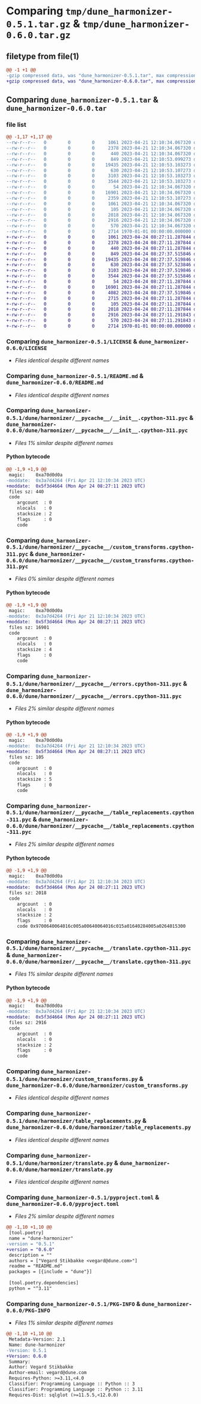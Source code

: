 # Comparing `tmp/dune_harmonizer-0.5.1.tar.gz` & `tmp/dune_harmonizer-0.6.0.tar.gz`

## filetype from file(1)

```diff
@@ -1 +1 @@
-gzip compressed data, was "dune_harmonizer-0.5.1.tar", max compression
+gzip compressed data, was "dune_harmonizer-0.6.0.tar", max compression
```

## Comparing `dune_harmonizer-0.5.1.tar` & `dune_harmonizer-0.6.0.tar`

### file list

```diff
@@ -1,17 +1,17 @@
--rw-r--r--   0        0        0     1061 2023-04-21 12:10:34.067320 dune_harmonizer-0.5.1/LICENSE
--rw-r--r--   0        0        0     2378 2023-04-21 12:10:34.067320 dune_harmonizer-0.5.1/README.md
--rw-r--r--   0        0        0      440 2023-04-21 12:10:34.067320 dune_harmonizer-0.5.1/dune/harmonizer/__init__.py
--rw-r--r--   0        0        0      849 2023-04-21 12:10:53.099273 dune_harmonizer-0.5.1/dune/harmonizer/__pycache__/__init__.cpython-311.pyc
--rw-r--r--   0        0        0    19435 2023-04-21 12:10:53.103273 dune_harmonizer-0.5.1/dune/harmonizer/__pycache__/custom_transforms.cpython-311.pyc
--rw-r--r--   0        0        0      630 2023-04-21 12:10:53.107273 dune_harmonizer-0.5.1/dune/harmonizer/__pycache__/errors.cpython-311.pyc
--rw-r--r--   0        0        0     3103 2023-04-21 12:10:53.103273 dune_harmonizer-0.5.1/dune/harmonizer/__pycache__/table_replacements.cpython-311.pyc
--rw-r--r--   0        0        0     3544 2023-04-21 12:10:53.103273 dune_harmonizer-0.5.1/dune/harmonizer/__pycache__/translate.cpython-311.pyc
--rw-r--r--   0        0        0       54 2023-04-21 12:10:34.067320 dune_harmonizer-0.5.1/dune/harmonizer/constants.py
--rw-r--r--   0        0        0    16901 2023-04-21 12:10:34.067320 dune_harmonizer-0.5.1/dune/harmonizer/custom_transforms.py
--rw-r--r--   0        0        0     2359 2023-04-21 12:10:53.107273 dune_harmonizer-0.5.1/dune/harmonizer/dialects/__pycache__/dunesql.cpython-311.pyc
--rw-r--r--   0        0        0     1061 2023-04-21 12:10:34.067320 dune_harmonizer-0.5.1/dune/harmonizer/dialects/dunesql.py
--rw-r--r--   0        0        0      105 2023-04-21 12:10:34.067320 dune_harmonizer-0.5.1/dune/harmonizer/errors.py
--rw-r--r--   0        0        0     2018 2023-04-21 12:10:34.067320 dune_harmonizer-0.5.1/dune/harmonizer/table_replacements.py
--rw-r--r--   0        0        0     2916 2023-04-21 12:10:34.067320 dune_harmonizer-0.5.1/dune/harmonizer/translate.py
--rw-r--r--   0        0        0      570 2023-04-21 12:10:34.067320 dune_harmonizer-0.5.1/pyproject.toml
--rw-r--r--   0        0        0     2714 1970-01-01 00:00:00.000000 dune_harmonizer-0.5.1/PKG-INFO
+-rw-r--r--   0        0        0     1061 2023-04-24 08:27:11.287844 dune_harmonizer-0.6.0/LICENSE
+-rw-r--r--   0        0        0     2378 2023-04-24 08:27:11.287844 dune_harmonizer-0.6.0/README.md
+-rw-r--r--   0        0        0      440 2023-04-24 08:27:11.287844 dune_harmonizer-0.6.0/dune/harmonizer/__init__.py
+-rw-r--r--   0        0        0      849 2023-04-24 08:27:37.515846 dune_harmonizer-0.6.0/dune/harmonizer/__pycache__/__init__.cpython-311.pyc
+-rw-r--r--   0        0        0    19435 2023-04-24 08:27:37.519846 dune_harmonizer-0.6.0/dune/harmonizer/__pycache__/custom_transforms.cpython-311.pyc
+-rw-r--r--   0        0        0      630 2023-04-24 08:27:37.523846 dune_harmonizer-0.6.0/dune/harmonizer/__pycache__/errors.cpython-311.pyc
+-rw-r--r--   0        0        0     3103 2023-04-24 08:27:37.519846 dune_harmonizer-0.6.0/dune/harmonizer/__pycache__/table_replacements.cpython-311.pyc
+-rw-r--r--   0        0        0     3544 2023-04-24 08:27:37.515846 dune_harmonizer-0.6.0/dune/harmonizer/__pycache__/translate.cpython-311.pyc
+-rw-r--r--   0        0        0       54 2023-04-24 08:27:11.287844 dune_harmonizer-0.6.0/dune/harmonizer/constants.py
+-rw-r--r--   0        0        0    16901 2023-04-24 08:27:11.287844 dune_harmonizer-0.6.0/dune/harmonizer/custom_transforms.py
+-rw-r--r--   0        0        0     4082 2023-04-24 08:27:37.519846 dune_harmonizer-0.6.0/dune/harmonizer/dialects/__pycache__/dunesql.cpython-311.pyc
+-rw-r--r--   0        0        0     2715 2023-04-24 08:27:11.287844 dune_harmonizer-0.6.0/dune/harmonizer/dialects/dunesql.py
+-rw-r--r--   0        0        0      105 2023-04-24 08:27:11.287844 dune_harmonizer-0.6.0/dune/harmonizer/errors.py
+-rw-r--r--   0        0        0     2018 2023-04-24 08:27:11.287844 dune_harmonizer-0.6.0/dune/harmonizer/table_replacements.py
+-rw-r--r--   0        0        0     2916 2023-04-24 08:27:11.291843 dune_harmonizer-0.6.0/dune/harmonizer/translate.py
+-rw-r--r--   0        0        0      570 2023-04-24 08:27:11.291843 dune_harmonizer-0.6.0/pyproject.toml
+-rw-r--r--   0        0        0     2714 1970-01-01 00:00:00.000000 dune_harmonizer-0.6.0/PKG-INFO
```

### Comparing `dune_harmonizer-0.5.1/LICENSE` & `dune_harmonizer-0.6.0/LICENSE`

 * *Files identical despite different names*

### Comparing `dune_harmonizer-0.5.1/README.md` & `dune_harmonizer-0.6.0/README.md`

 * *Files identical despite different names*

### Comparing `dune_harmonizer-0.5.1/dune/harmonizer/__pycache__/__init__.cpython-311.pyc` & `dune_harmonizer-0.6.0/dune/harmonizer/__pycache__/__init__.cpython-311.pyc`

 * *Files 1% similar despite different names*

#### Python bytecode

```diff
@@ -1,9 +1,9 @@
 magic:    0xa70d0d0a
-moddate:  0x3a7d4264 (Fri Apr 21 12:10:34 2023 UTC)
+moddate:  0x5f3d4664 (Mon Apr 24 08:27:11 2023 UTC)
 files sz: 440
 code
    argcount  : 0
    nlocals   : 0
    stacksize : 2
    flags     : 0
    code
```

### Comparing `dune_harmonizer-0.5.1/dune/harmonizer/__pycache__/custom_transforms.cpython-311.pyc` & `dune_harmonizer-0.6.0/dune/harmonizer/__pycache__/custom_transforms.cpython-311.pyc`

 * *Files 0% similar despite different names*

#### Python bytecode

```diff
@@ -1,9 +1,9 @@
 magic:    0xa70d0d0a
-moddate:  0x3a7d4264 (Fri Apr 21 12:10:34 2023 UTC)
+moddate:  0x5f3d4664 (Mon Apr 24 08:27:11 2023 UTC)
 files sz: 16901
 code
    argcount  : 0
    nlocals   : 0
    stacksize : 4
    flags     : 0
    code
```

### Comparing `dune_harmonizer-0.5.1/dune/harmonizer/__pycache__/errors.cpython-311.pyc` & `dune_harmonizer-0.6.0/dune/harmonizer/__pycache__/errors.cpython-311.pyc`

 * *Files 2% similar despite different names*

#### Python bytecode

```diff
@@ -1,9 +1,9 @@
 magic:    0xa70d0d0a
-moddate:  0x3a7d4264 (Fri Apr 21 12:10:34 2023 UTC)
+moddate:  0x5f3d4664 (Mon Apr 24 08:27:11 2023 UTC)
 files sz: 105
 code
    argcount  : 0
    nlocals   : 0
    stacksize : 5
    flags     : 0
    code
```

### Comparing `dune_harmonizer-0.5.1/dune/harmonizer/__pycache__/table_replacements.cpython-311.pyc` & `dune_harmonizer-0.6.0/dune/harmonizer/__pycache__/table_replacements.cpython-311.pyc`

 * *Files 2% similar despite different names*

#### Python bytecode

```diff
@@ -1,9 +1,9 @@
 magic:    0xa70d0d0a
-moddate:  0x3a7d4264 (Fri Apr 21 12:10:34 2023 UTC)
+moddate:  0x5f3d4664 (Mon Apr 24 08:27:11 2023 UTC)
 files sz: 2018
 code
    argcount  : 0
    nlocals   : 0
    stacksize : 2
    flags     : 0
    code 0x9700640064016c005a00640064016c015a01640284005a0264015300
```

### Comparing `dune_harmonizer-0.5.1/dune/harmonizer/__pycache__/translate.cpython-311.pyc` & `dune_harmonizer-0.6.0/dune/harmonizer/__pycache__/translate.cpython-311.pyc`

 * *Files 1% similar despite different names*

#### Python bytecode

```diff
@@ -1,9 +1,9 @@
 magic:    0xa70d0d0a
-moddate:  0x3a7d4264 (Fri Apr 21 12:10:34 2023 UTC)
+moddate:  0x5f3d4664 (Mon Apr 24 08:27:11 2023 UTC)
 files sz: 2916
 code
    argcount  : 0
    nlocals   : 0
    stacksize : 2
    flags     : 0
    code
```

### Comparing `dune_harmonizer-0.5.1/dune/harmonizer/custom_transforms.py` & `dune_harmonizer-0.6.0/dune/harmonizer/custom_transforms.py`

 * *Files identical despite different names*

### Comparing `dune_harmonizer-0.5.1/dune/harmonizer/table_replacements.py` & `dune_harmonizer-0.6.0/dune/harmonizer/table_replacements.py`

 * *Files identical despite different names*

### Comparing `dune_harmonizer-0.5.1/dune/harmonizer/translate.py` & `dune_harmonizer-0.6.0/dune/harmonizer/translate.py`

 * *Files identical despite different names*

### Comparing `dune_harmonizer-0.5.1/pyproject.toml` & `dune_harmonizer-0.6.0/pyproject.toml`

 * *Files 2% similar despite different names*

```diff
@@ -1,10 +1,10 @@
 [tool.poetry]
 name = "dune-harmonizer"
-version = "0.5.1"
+version = "0.6.0"
 description = ""
 authors = ["Vegard Stikbakke <vegard@dune.com>"]
 readme = "README.md"
 packages = [{include = "dune"}]
 
 [tool.poetry.dependencies]
 python = "^3.11"
```

### Comparing `dune_harmonizer-0.5.1/PKG-INFO` & `dune_harmonizer-0.6.0/PKG-INFO`

 * *Files 1% similar despite different names*

```diff
@@ -1,10 +1,10 @@
 Metadata-Version: 2.1
 Name: dune-harmonizer
-Version: 0.5.1
+Version: 0.6.0
 Summary: 
 Author: Vegard Stikbakke
 Author-email: vegard@dune.com
 Requires-Python: >=3.11,<4.0
 Classifier: Programming Language :: Python :: 3
 Classifier: Programming Language :: Python :: 3.11
 Requires-Dist: sqlglot (>=11.5.5,<12.0.0)
```

